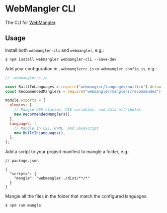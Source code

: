 # WebMangler CLI

The CLI for [WebMangler].

## Usage

Install both `webmangler-cli` and `webmangler`, e.g.:

```shell
$ npm install webmangler webmangler-cli --save-dev
```

Add your configuration in `.webmanglerrc.js` or `webmangler.config.js`, e.g.:

```js
// .webmanglerrc.js

const BuiltInLanguages = require("webmangler/languages/builtin").default;
const RecommendedManglers = require("webmangler/manglers/recommended").default;

module.exports = {
  plugins: [
    // Mangle CSS classes, CSS variables, and data attributes
    new RecommendedManglers(),
  ],
  languages: [
    // Mangle in CSS, HTML, and JavaScript
    new BuiltInLanguages(),
  ],
};
```

Add a script to your project manifest to mangle a folder, e.g.:

```json5
// package.json

{
  "scripts": {
    "mangle": "webmangler ./dist/**/*"
  }
}
```

Mangle all the files in the folder that match the configured languages:

```shell
$ npm run mangle
```

[WebMangler]: https://github.com/ericcornelissen/webmangler
